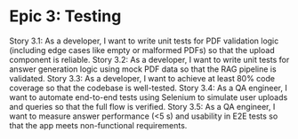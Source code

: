 # Epic 3: Testing

Story 3.1: As a developer, I want to write unit tests for PDF validation logic (including edge cases like empty or malformed PDFs) so that the upload component is reliable.
Story 3.2: As a developer, I want to write unit tests for answer generation logic using mock PDF data so that the RAG pipeline is validated.
Story 3.3: As a developer, I want to achieve at least 80% code coverage so that the codebase is well-tested.
Story 3.4: As a QA engineer, I want to automate end-to-end tests using Selenium to simulate user uploads and queries so that the full flow is verified.
Story 3.5: As a QA engineer, I want to measure answer performance (<5 s) and usability in E2E tests so that the app meets non-functional requirements. 